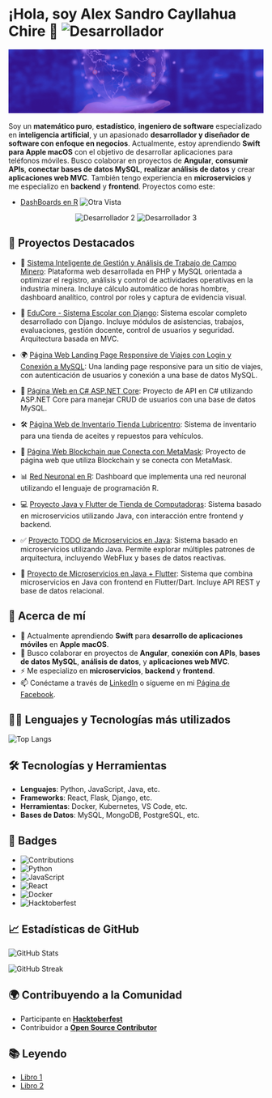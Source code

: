 # ¡Hola, soy Alex Sandro Cayllahua Chire 👋 <img src="https://media.tenor.com/Ug6cbVA1ZsMAAAAM/developer.gif" alt="Desarrollador" width="100" height="100">

![Cabecera](https://github.com/kair069/kair069/blob/main/Banner%20de%20LinkedIn%20Cabecera%20Empresa%20Tecnologia%20Corporativo%20Moderno.gif) 

Soy un **matemático puro**, **estadístico**, **ingeniero de software** especializado en **inteligencia artificial**, y un apasionado **desarrollador y diseñador de software con enfoque en negocios**. Actualmente, estoy aprendiendo **Swift para Apple macOS** con el objetivo de desarrollar aplicaciones para teléfonos móviles. Busco colaborar en proyectos de **Angular**, **consumir APIs**, **conectar bases de datos MySQL**, **realizar análisis de datos** y crear **aplicaciones web MVC**. También tengo experiencia en **microservicios** y me especializo en **backend** y **frontend**.
Proyectos como este:
- [DashBoards en R](https://github.com/kair069/Dashboard_en_R/tree/main)
![Otra Vista](https://github.com/kair069/Dashboard_en_R/blob/main/2024-12-24%2013-08-49aas.gif)


<p align="center">
  <img src="https://i.gifer.com/6tXM.gif" alt="Desarrollador 2" width="250" height="250">
  <img src="https://i.pinimg.com/originals/d9/1d/d8/d91dd8addb9257082b529d553afbad6e.gif" alt="Desarrollador 3" width="350" height="250">
</p>


## 🎯 Proyectos Destacados

- 🧠 [Sistema Inteligente de Gestión y Análisis de Trabajo de Campo Minero](https://github.com/kair069/sistema-inteligente-gestion-trabajo-campo-minero): Plataforma web desarrollada en PHP y MySQL orientada a optimizar el registro, análisis y control de actividades operativas en la industria minera. Incluye cálculo automático de horas hombre, dashboard analítico, control por roles y captura de evidencia visual.

- 🏫 [EduCore - Sistema Escolar con Django](https://github.com/kair069/EduCore-Sistema-Escolar-con-Django): Sistema escolar completo desarrollado con Django. Incluye módulos de asistencias, trabajos, evaluaciones, gestión docente, control de usuarios y seguridad. Arquitectura basada en MVC.

- 🌍 [Página Web Landing Page Responsive de Viajes con Login y Conexión a MySQL](https://github.com/kair069/pagina_web_viajes): Una landing page responsive para un sitio de viajes, con autenticación de usuarios y conexión a una base de datos MySQL.

- 🧩 [Página Web en C# ASP.NET Core](https://github.com/kair069/API-WEB-C-CRUD-USUARIOS-MYSQL-): Proyecto de API en C# utilizando ASP.NET Core para manejar CRUD de usuarios con una base de datos MySQL.

- 🛠️ [Página Web de Inventario Tienda Lubricentro](https://github.com/kair069/lubriERP): Sistema de inventario para una tienda de aceites y repuestos para vehículos.

- 🔐 [Página Web Blockchain que Conecta con MetaMask](https://github.com/kair069/Vite): Proyecto de página web que utiliza Blockchain y se conecta con MetaMask.

- 📊 [Red Neuronal en R](https://github.com/kair069/dashboardredneuronal): Dashboard que implementa una red neuronal utilizando el lenguaje de programación R.

- 💻 [Proyecto Java y Flutter de Tienda de Computadoras](https://github.com/kair069/Aplicacion-Movil-Tienda-de-Productos-de-Tecnologia.git): Sistema basado en microservicios utilizando Java, con interacción entre frontend y backend.

- ✅ [Proyecto TODO de Microservicios en Java](https://github.com/kair069/TODO): Sistema basado en microservicios utilizando Java. Permite explorar múltiples patrones de arquitectura, incluyendo WebFlux y bases de datos reactivas.

- 📱 [Proyecto de Microservicios en Java + Flutter](https://github.com/kair069/FRONTYBACK): Sistema que combina microservicios en Java con frontend en Flutter/Dart. Incluye API REST y base de datos relacional.


  
## 🚀 Acerca de mí
- 🌱 Actualmente aprendiendo **Swift** para **desarrollo de aplicaciones móviles** en **Apple macOS**.
- 👯 Busco colaborar en proyectos de **Angular**, **conexión con APIs**, **bases de datos MySQL**, **análisis de datos**, y **aplicaciones web MVC**.
- ⚡ Me especializo en **microservicios**, **backend** y **frontend**.
- 📫 Conéctame a través de [LinkedIn](https://www.linkedin.com/in/alex-sandro-cayllahua-chire-809b01201/) o sígueme en mi [Página de Facebook](https://www.facebook.com/EstadisticasProPeru?locale=es_LA).


## 🧑‍💻 Lenguajes y Tecnologías más utilizados

![Top Langs](https://github-readme-stats.vercel.app/api/top-langs/?username=kair069&layout=compact&theme=radical)

## 🛠️ Tecnologías y Herramientas

- **Lenguajes**: Python, JavaScript, Java, etc.
- **Frameworks**: React, Flask, Django, etc.
- **Herramientas**: Docker, Kubernetes, VS Code, etc.
- **Bases de Datos**: MySQL, MongoDB, PostgreSQL, etc.

## 🎯 Badges

- ![Contributions](https://img.shields.io/github/contributors/kair069/tu-repositorio)
- ![Python](https://img.shields.io/badge/Python-3.9-blue)
- ![JavaScript](https://img.shields.io/badge/JavaScript-ES6-yellow)
- ![React](https://img.shields.io/badge/React-16.13-blue)
- ![Docker](https://img.shields.io/badge/Docker-20.10-blue)
- ![Hacktoberfest](https://img.shields.io/badge/Hacktoberfest-2024-orange)

## 📈 Estadísticas de GitHub

![GitHub Stats](https://github-readme-stats.vercel.app/api?username=kair069&show_icons=true&hide_title=true&count_private=true&theme=radical)

![GitHub Streak](https://github-readme-streak-stats.herokuapp.com/?user=kair069&theme=radical)


## 🌍 Contribuyendo a la Comunidad

- Participante en **[Hacktoberfest](https://link)**
- Contribuidor a **[Open Source Contributor](https://link)**

## 📚 Leyendo

- [Libro 1](https://link)
- [Libro 2](https://link)
